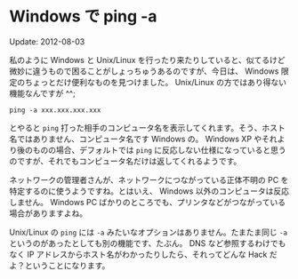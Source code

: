 Windows で ping -a
=====

Update: 2012-08-03

私のように Windows と Unix/Linux を行ったり来たりしていると、似てるけど微妙に違うもので困ることがしょっちゅうあるのですが、今日は、 Windows 限定のちょっとだけ便利なものを見つけました。 Unix/Linux の方ではあり得ない機能なんですが ^^;



```
ping -a xxx.xxx.xxx.xxx
```



とやると `ping` 打った相手のコンピュータ名を表示してくれます。そう、ホスト名ではありません、コンピュータ名です Windows の。 Windows XP やそれより後のものの場合、デフォルトでは `ping` に反応しない仕様になっていると思うのですが、それでもコンピュータ名だけは返してくれるようです。



ネットワークの管理者さんが、ネットワークにつながっている正体不明の PC を特定するのに使うようですね。とはいえ、 Windows 以外のコンピュータは反応しません。 Windows PC ばかりのところでも、プリンタなどがつながっている場合がありますよね。



Unix/Linux の `ping` には `-a` みたいなオプションはありません。たまたま同じ `-a` というのがあったとしても別の機能です、たぶん。 DNS など参照するわけでもなく IP アドレスからホスト名がわかったりしたら、それってどんな Hack だよ？ということになります。
